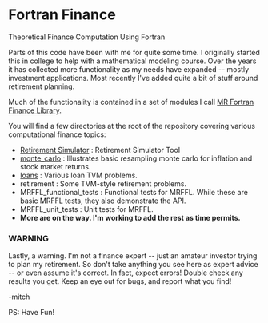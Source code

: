 # Fortran Finance

Theoretical Finance Computation Using Fortran

Parts of this code have been with me for quite some time.  I
originally started this in college to help with a mathematical
modeling course.  Over the years it has collected more functionality
as my needs have expanded -- mostly investment applications.  Most
recently I've added quite a bit of stuff around retirement planning.

Much of the functionality is contained in a set of modules I call [MR Fortran Finance Library](https://richmit.github.io/FortranFinance/MRFFL/index.html).

You will find a few directories at the root of the repository covering
various computational finance topics:

  - [Retirement Simulator](https://richmit.github.io/FortranFinance/retirement_simulation/index.html) : Retirement Simulator Tool
  - [monte_carlo](https://richmit.github.io/FortranFinance/monte_carlo/index.html) : Illustrates basic resampling monte carlo for inflation and stock market returns.
  - [loans](https://richmit.github.io/FortranFinance/loans/index.html) : Various loan TVM problems.
  - retirement : Some TVM-style retirement problems.
  - MRFFL_functional_tests : Functional tests for MRFFL.  While these are basic MRFFL tests, they also demonstrate the API.
  - MRFFL_unit_tests : Unit tests for MRFFL.  
  - **More are on the way. I'm working to add the rest as time permits.**

### WARNING

Lastly, a warning.  I'm not a finance expert -- just an amateur
investor trying to plan my retirement.  So don't take anything you see
here as expert advice -- or even assume it's correct.  In fact, expect
errors!  Double check any results you get.  Keep an eye out for bugs,
and report what you find!

-mitch

PS: Have Fun!
